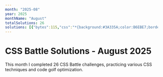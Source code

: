 ```yaml
---
month: "2025-08"
year: 2025
monthName: "August"
totalSolutions: 26
solutions: [{"bytes":115,"css":"*{background:#3A335A;color:B6EBE7;border:6vh solid;*{border-width:18 164;margin:60 0;box-shadow:25ch -5em,-25ch 5em","date":"2025-08-01","difficulty":"medium","has_image":true,"screenshot":"target-1-comparison.png","target":213},{"bytes":287,"css":"\u0026amp;{border-radius:5vw;outline:5em solid#31938C;margin:25 60;background:#fff;*{margin:60 30-30;background:repeating-linear-gradient(#31938C 0 5vw,#0000 0 50px)0-5px,repeating-linear-gradient(90deg,#31938C 0 5vw,#fff 0 50px)}p{background:#31938C;width:30;height:50;margin:20;+p{margin:60 170","date":"2025-08-02","difficulty":"easy","has_image":true,"screenshot":"target-1-comparison.png","target":214},{"bytes":114,"css":"*{background:#243D83;color:fff;margin:80 190 140 130;box-shadow:0 0 0 5vw,60px 60px 0 5vw;*{margin:20;color:243D83","date":"2025-08-03","difficulty":"medium","has_image":true,"screenshot":"target-1-comparison.png","target":215},{"bytes":235,"css":"\u0026amp;{background:linear-gradient(#EBE77E)50%50%/50%80px no-repeat#D94E4E}p{margin:10 282 0 2;border:5vw solid#EBE77E;border-radius:55px 45px 45px 55px;height:240;+p{margin:-280 2 0 282;+dl{background:#D94E4E;margin:-160;width:550;height:40","date":"2025-08-04","difficulty":"easy","has_image":true,"screenshot":"target-1-comparison.png","target":216},{"bytes":247,"css":"\u0026amp;{background:#FEFF58;border-block:25vw solid#423F36;*{width:240;height:60;background:var(--b,#D94E4E);margin:20-115;border-radius:var(--a,50%);position:fixed;\u0026gt;*{--b:#3E5AA9;margin:0 390;\u0026gt;*{--b:#423F36;height:100;--a:5vw;rotate:45deg;margin:100-145","date":"2025-08-05","difficulty":"easy","has_image":true,"screenshot":"target-1-comparison.png","target":217},{"bytes":230,"css":"*{background:#23384B;margin:0 20 0 0;width:420;+*{display:flex}p{width:190;height:300;background:radial-gradient(1q at 179px 230px,#88EBF8 16q,#23384B 0 37q,#0000 0),linear-gradient(#88EBF8 35vw,#0000 0 40vw,#88EBF8 0)}+p{scale:-1","date":"2025-08-06","difficulty":"easy","has_image":true,"screenshot":"target-1-comparison.png","target":218},{"bytes":282,"css":"*{--t:#0000 16q,#fff 0 37q,#0000 0;margin:0 20 0 0;width:420;+\u0026amp;{display:flex}p{background:radial-gradient(1q at 94.2%23.3%,var(--t)),radial-gradient(1q at 5.8%76.7%,var(--t)),radial-gradient(1q at 94.2%76.7%,var(--t)),linear-gradient(#F88889 35vw,#0000 0 40vw,#F88889 0)}+p{scale:-1","date":"2025-08-07","difficulty":"easy","has_image":true,"screenshot":"target-1-comparison.png","target":219},{"bytes":244,"css":"*{background:#3A335A;+*{background:linear-gradient(90deg,#FADE8B var(--t,148q),#0000 0)var(--b,90px);margin:180 120 232;p{--t:40%;--b:5em;margin:var(--r,-110-100);width:100;height:60;+p{--r:100-100;+p{--r:-161-140;+p{--r:102 200;+p{--r:-162 160","date":"2025-08-08","difficulty":"easy","has_image":true,"screenshot":"target-1-comparison.png","target":220},{"bytes":240,"css":"\u0026amp;{background:#FADE8B;margin:17 72 17 42;*{background:radial-gradient(1q at 50%100%,#FADE8B 30px,#31938C 0 70px,#FADE8B)50px -45vw/25vw repeat-x,conic-gradient(at 40px 55vw,#0000 50%,#135853 0 75%,#31938C 0)30px/25vw;border-radius:0 70px 0 0","date":"2025-08-09","difficulty":"easy","has_image":true,"screenshot":"target-1-comparison.png","target":221},{"bytes":135,"css":"\u0026amp;{background:linear-gradient(45deg,#EBE77E 67q,#243D83 0 99q,#328FC1 0);margin:10 60 70 120;box-shadow:-32q 32q#243D83,0 0 0 2in#328FC1","date":"2025-08-10","difficulty":"medium","has_image":true,"screenshot":"target-1-comparison.png","target":222},{"bytes":227,"css":"*{background:var(--t,#B673A6);border-radius:30px}[a]{border:30px solid#D9D9D9;padding:60}p{--t:#D9D9D9;width:40;height:40;margin:130 172;+p{--t:#619EBF;margin:-150 242;+p{margin:-220 242 0-78;+p{margin:-210 92;+p{margin:170 252","date":"2025-08-11","difficulty":"easy","has_image":true,"screenshot":"target-1-comparison.png","target":223},{"bytes":181,"css":"\u0026amp;{background:linear-gradient(105deg,#0000 44.9%,#fff 0 171q,#0000 0)space#7E6293;margin:50 75}p{border:32q solid#fff;border-radius:1in;width:30;height:60;margin:-8;+p{margin:-40 152","date":"2025-08-12","difficulty":"medium","has_image":true,"screenshot":"target-1-comparison.png","target":224},{"bytes":193,"css":"*{border-radius:var(--t,30px);background:#5A9F48;border:5vw solid#23384B;margin:110 90;height:120;*{--t:0;height:80;margin:40 50;border-width:20 20 0;p{--t:1in 1in 0 0 ;margin:-160-60;height:60","date":"2025-08-13","difficulty":"medium","has_image":true,"screenshot":"target-1-comparison.png","target":225},{"bytes":188,"css":"\u0026amp;{background:#F3AC3C;margin:92 112 32;*{--t:radial-gradient(1q,#000 5vw,#0000)50%;background:var(--t)/99%15vw,var(--t)-15vw/15vw,radial-gradient(1q at 50%0,#0000 5ch,#000 0 5pc,#0000)0 5vw","date":"2025-08-14","difficulty":"medium","has_image":true,"screenshot":"target-1-comparison.png","target":226},{"bytes":163,"css":"*{background:#FFEFF2;*{margin:70 20;border:solid#4F77FF;border-width:30 100;border-radius:var(--a,25vw 25vw)0-0;p{margin:10;height:80;border-width:0 50;--a:52q 52q","date":"2025-08-15","difficulty":"medium","has_image":true,"screenshot":"target-1-comparison.png","target":227},{"bytes":165,"css":"*{background:radial-gradient(1q at 50% 135px,#F3EAD2 70px,#D96C7B 0 25vw,#4C455B);*{background:#D96C7B;margin:135 100 35;border:solid#F3EAD2;border-width:0 30px 30px","date":"2025-08-16","difficulty":"medium","has_image":true,"screenshot":"target-1-comparison.png","target":228},{"bytes":272,"css":"*{background:#41434B;margin:23.3-20 0 20;+*{display:flex}p{border-radius:6em 6em var(--h,0 6em);width:100;height:100;background:radial-gradient(#0000 5vh,#fff 0)-5vw;+p{--h:6em 0}+[a]{translate:0 153q;scale:1 1.5;width:0;border:40px solid;border-color:#D95F5B#0000;font:0\u0026#39;","date":"2025-08-17","difficulty":"easy","has_image":true,"screenshot":"target-1-comparison.png","target":229},{"bytes":243,"css":"*{background:#E8AD6D;color:3B240C;margin:45 30;+*{display:flex;border:solid;border-width:3.13em 0 0;p{margin:20 3.75em 0 0;width:110;background:radial-gradient(1q at 53q 53q,#0000 21q,#3B240C 0 53q,#0000);box-shadow:32q 0;+p{scale:-1 1;font:0\u0026#39;","date":"2025-08-18","difficulty":"easy","has_image":true,"screenshot":"target-1-comparison.png","target":230},{"bytes":152,"css":"\u0026amp;{background:#FCEBEB;margin:140 170;color:DE6B67;box-shadow:0-5ch,0-5em,0-30vw,0 5ch,0 5em,0 30vw,-15vw -5vw,15vw -5vw,-15vw 5vw,15vw 5vw,-30vw 0,30vw 0","date":"2025-08-19","difficulty":"medium","has_image":true,"screenshot":"target-1-comparison.png","target":231},{"bytes":189,"css":"*{background:#414B81;*{background:#FADE8B;margin:125 160;height:50}[a]{margin:-175 160;scale:1-1}p{border-radius:1in 1in 1in 0;width:50;translate:-430%-79q;scale:2;+p{margin:-25-20;scale:-2","date":"2025-08-20","difficulty":"medium","has_image":true,"screenshot":"target-1-comparison.png","target":232},{"bytes":305,"css":"\u0026amp;{border:50px solid#B9C99F}*{background:radial-gradient(1q,#B9C99F 1.38lh,#0000 0)var(--t,)#526766;margin:-50 0 100;body{margin:50 0;background:#B9C99F;box-shadow:2.78lh 0#526766,-2.78lh 0#526766;p{--t:25px/50px;margin:0 100;width:100;height:50;+p{position:fixed;width:50;height:200;margin:-50 125;font:0\u0026#39;","date":"2025-08-21","difficulty":"easy","has_image":true,"screenshot":"target-1-comparison.png","target":233},{"bytes":131,"css":"\u0026amp;{background:linear-gradient(90deg,#fff 5pc,#F88889 0 130px,#fff 0)0 0/47.5%;*{border-top:53q solid;border-radius:1in;margin:125 50","date":"2025-08-22","difficulty":"medium","has_image":true,"screenshot":"target-1-comparison.png","target":234},{"bytes":216,"css":"*{background:#FADE8B;*{background:#D2495C;border-radius:0 0 9em 9em;margin:120 100 70;p{position:fixed;border-radius:50%;padding:50;margin:-50 0;color:F28997;box-shadow:134px -6q 0-41px,119q -29q 0 -39q,106q 0#D2495C","date":"2025-08-23","difficulty":"easy","has_image":true,"screenshot":"target-1-comparison.png","target":235},{"bytes":176,"css":"*{color:#62E383;\u0026amp;{background:radial-gradient(1q,#3B240C 95q,#62E383 0)-5q/74q;border-inline:var(--t,25vw solid);*{margin:120 60 141;--t:5vw dotted;box-shadow:0 1q#3B240C,0 11px","date":"2025-08-24","difficulty":"medium","has_image":true,"screenshot":"target-1-comparison.png","target":236},{"bytes":158,"css":"*{background:#3A335A;+*{display:flex;margin:125-55}p{background:#fff;width:140;margin:10 15;box-shadow:0 74q#fff,0-74q#fff}[a]{rotate:15deg;+*+p{rotate:-15deg","date":"2025-08-25","difficulty":"medium","has_image":true,"screenshot":"target-1-comparison.png","target":237},{"bytes":218,"css":"*{background:var(--t,#F0CD48);p{--t:#6592CF;+p{margin:135 132;height:30;rotate:30deg;border-radius:11q;+p{margin:-165 132;rotate:-30deg}}}[a]{scale:2;p{--t:#243D83}}[b]{position:fixed;width:100;height:60;margin:-15 142","date":"2025-08-26","difficulty":"easy","has_image":true,"screenshot":"target-1-comparison.png","target":238}]
---
```


# CSS Battle Solutions - August 2025

This month I completed 26 CSS Battle challenges, practicing various CSS techniques and code golf optimization.


